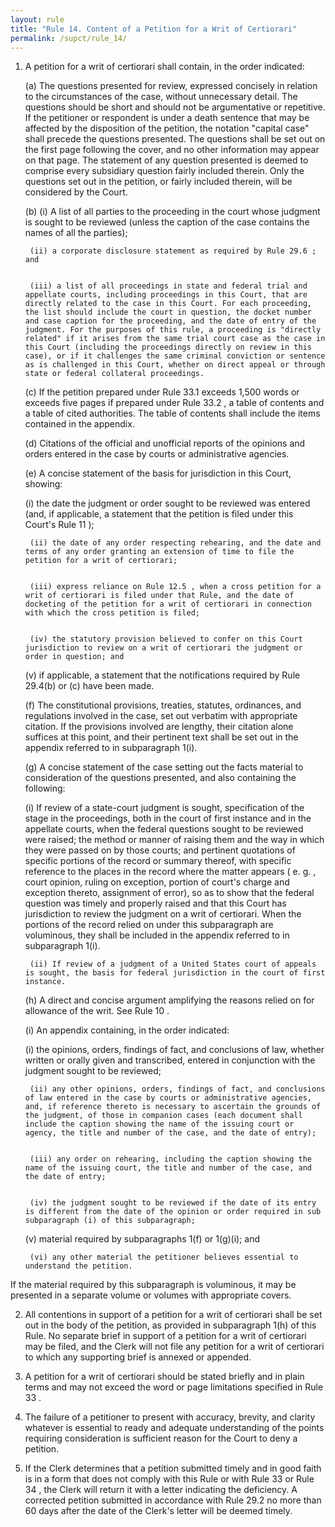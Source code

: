 ```yaml
---
layout: rule
title: "Rule 14. Content of a Petition for a Writ of Certiorari"
permalink: /supct/rule_14/
---
```


1. A petition for a writ of certiorari shall contain, in the order indicated:


    (a) The questions presented for review, expressed concisely in relation to the circumstances of the case, without unnecessary detail. The questions should be short and should not be argumentative or repetitive. If the petitioner or respondent is under a death sentence that may be affected by the disposition of the petition, the notation "capital case" shall precede the questions presented. The questions shall be set out on the first page following the cover, and no other information may appear on that page. The statement of any question presented is deemed to comprise every subsidiary question fairly included therein. Only the questions set out in the petition, or fairly included therein, will be considered by the Court.


    (b) (i) A list of all parties to the proceeding in the court whose judgment is sought to be reviewed (unless the caption of the case contains the names of all the parties);


        (ii) a corporate disclosure statement as required by Rule 29.6 ; and


        (iii) a list of all proceedings in state and federal trial and appellate courts, including proceedings in this Court, that are directly related to the case in this Court. For each proceeding, the list should include the court in question, the docket number and case caption for the proceeding, and the date of entry of the judgment. For the purposes of this rule, a proceeding is "directly related" if it arises from the same trial court case as the case in this Court (including the proceedings directly on review in this case), or if it challenges the same criminal conviction or sentence as is challenged in this Court, whether on direct appeal or through state or federal collateral proceedings.


    (c) If the petition prepared under Rule 33.1 exceeds 1,500 words or exceeds five pages if prepared under Rule 33.2 , a table of contents and a table of cited authorities. The table of contents shall include the items contained in the appendix.


    (d) Citations of the official and unofficial reports of the opinions and orders entered in the case by courts or administrative agencies.


    (e) A concise statement of the basis for jurisdiction in this Court, showing:


    (i) the date the judgment or order sought to be reviewed was entered (and, if applicable, a statement that the petition is filed under this Court's Rule 11 );


        (ii) the date of any order respecting rehearing, and the date and terms of any order granting an extension of time to file the petition for a writ of certiorari;


        (iii) express reliance on Rule 12.5 , when a cross petition for a writ of certiorari is filed under that Rule, and the date of docketing of the petition for a writ of certiorari in connection with which the cross petition is filed;


        (iv) the statutory provision believed to confer on this Court jurisdiction to review on a writ of certiorari the judgment or order in question; and


    (v) if applicable, a statement that the notifications required by Rule 29.4(b) or (c) have been made.


    (f) The constitutional provisions, treaties, statutes, ordinances, and regulations involved in the case, set out verbatim with appropriate citation. If the provisions involved are lengthy, their citation alone suffices at this point, and their pertinent text shall be set out in the appendix referred to in subparagraph 1(i).


    (g) A concise statement of the case setting out the facts material to consideration of the questions presented, and also containing the following:


    (i) If review of a state-court judgment is sought, specification of the stage in the proceedings, both in the court of first instance and in the appellate courts, when the federal questions sought to be reviewed were raised; the method or manner of raising them and the way in which they were passed on by those courts; and pertinent quotations of specific portions of the record or summary thereof, with specific reference to the places in the record where the matter appears ( e. g. , court opinion, ruling on exception, portion of court's charge and exception thereto, assignment of error), so as to show that the federal question was timely and properly raised and that this Court has jurisdiction to review the judgment on a writ of certiorari. When the portions of the record relied on under this subparagraph are voluminous, they shall be included in the appendix referred to in subparagraph 1(i).


        (ii) If review of a judgment of a United States court of appeals is sought, the basis for federal jurisdiction in the court of first instance.


    (h) A direct and concise argument amplifying the reasons relied on for allowance of the writ. See Rule 10 .


    (i) An appendix containing, in the order indicated:


    (i) the opinions, orders, findings of fact, and conclusions of law, whether written or orally given and transcribed, entered in conjunction with the judgment sought to be reviewed;


        (ii) any other opinions, orders, findings of fact, and conclusions of law entered in the case by courts or administrative agencies, and, if reference thereto is necessary to ascertain the grounds of the judgment, of those in companion cases (each document shall include the caption showing the name of the issuing court or agency, the title and number of the case, and the date of entry);


        (iii) any order on rehearing, including the caption showing the name of the issuing court, the title and number of the case, and the date of entry;


        (iv) the judgment sought to be reviewed if the date of its entry is different from the date of the opinion or order required in sub subparagraph (i) of this subparagraph;


    (v) material required by subparagraphs 1(f) or 1(g)(i); and


        (vi) any other material the petitioner believes essential to understand the petition.


If the material required by this subparagraph is voluminous, it may be presented in a separate volume or volumes with appropriate covers.


2. All contentions in support of a petition for a writ of certiorari shall be set out in the body of the petition, as provided in subparagraph 1(h) of this Rule. No separate brief in support of a petition for a writ of certiorari may be filed, and the Clerk will not file any petition for a writ of certiorari to which any supporting brief is annexed or appended.


3. A petition for a writ of certiorari should be stated briefly and in plain terms and may not exceed the word or page limitations specified in Rule 33 .


4. The failure of a petitioner to present with accuracy, brevity, and clarity whatever is essential to ready and adequate understanding of the points requiring consideration is sufficient reason for the Court to deny a petition.


5. If the Clerk determines that a petition submitted timely and in good faith is in a form that does not comply with this Rule or with Rule 33 or Rule 34 , the Clerk will return it with a letter indicating the deficiency. A corrected petition submitted in accordance with Rule 29.2 no more than 60 days after the date of the Clerk's letter will be deemed timely.
